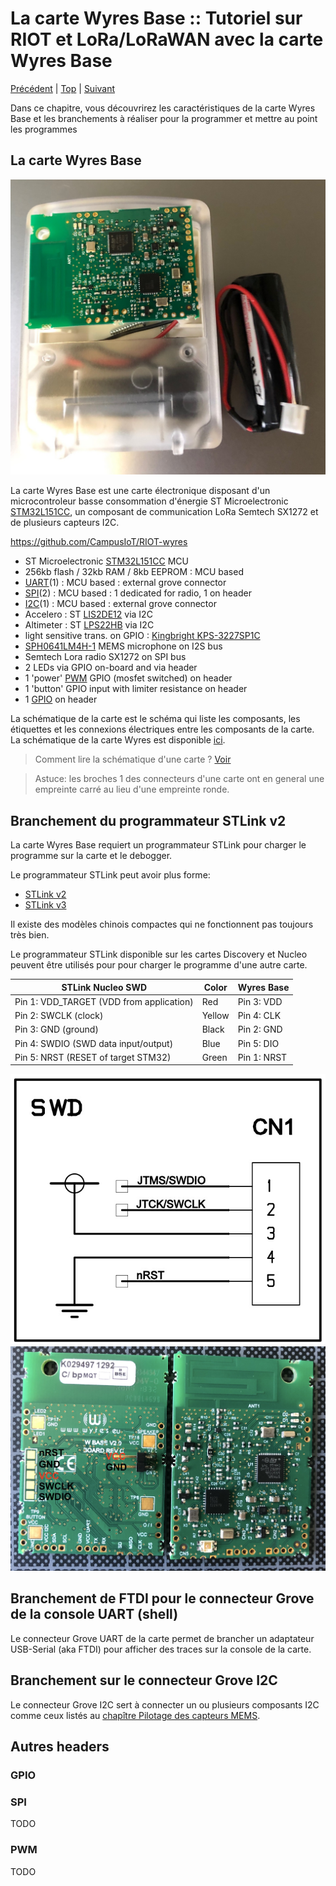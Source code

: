 # La carte Wyres Base :: Tutoriel sur RIOT et LoRa/LoRaWAN avec la carte Wyres Base

[Précédent](01.md) | [Top](README.md) |  [Suivant](03.md)

Dans ce chapitre, vous découvrirez les caractéristiques de la carte Wyres Base et les branchements à réaliser pour la programmer et mettre au point les programmes

## La carte Wyres Base

![Carte](../docs/wyldthings-02.jpg)

La carte Wyres Base est une carte électronique disposant d'un microcontroleur basse consommation d'énergie ST Microelectronic [STM32L151CC](https://www.st.com/en/microcontrollers-microprocessors/stm32l151cc.html), un composant de communication LoRa Semtech SX1272 et de plusieurs capteurs I2C.

https://github.com/CampusIoT/RIOT-wyres 

 - ST Microelectronic [STM32L151CC](https://www.st.com/en/microcontrollers-microprocessors/stm32l151cc.html) MCU
 - 256kb flash / 32kb RAM / 8kb EEPROM : MCU based 
 - [UART](https://fr.wikipedia.org/wiki/UART)(1) : MCU based : external grove connector
 - [SPI](https://fr.wikipedia.org/wiki/Serial_Peripheral_Interface)(2) : MCU based : 1 dedicated for radio, 1 on header
 - [I2C](https://fr.wikipedia.org/wiki/I2C)(1) : MCU based : external grove connector
 - Accelero : ST [LIS2DE12](https://github.com/RIOT-OS/RIOT/tree/master/tests/driver_lis2dh12) via I2C 
 - Altimeter : ST [LPS22HB](https://github.com/RIOT-OS/RIOT/tree/master/tests/driver_lpsxxx) via I2C
 - light sensitive trans. on GPIO : [Kingbright KPS-3227SP1C](https://www.kingbright.com/attachments/file/psearch/000/00/watermark00/KPS-3227SP1C(Ver.9).pdf)
 - [SPH0641LM4H-1](https://www.knowles.com/docs/default-source/default-document-library/sph0641lm4h-1_morello_datasheet.pdf) MEMS microphone on I2S bus
 - Semtech Lora radio SX1272 on SPI bus
 - 2 LEDs via GPIO on-board and via header
 - 1 'power' [PWM](https://fr.wikipedia.org/wiki/Modulation_de_largeur_d%27impulsion) GPIO (mosfet switched) on header
 - 1 'button' GPIO input with limiter resistance on header
 - 1 [GPIO](https://fr.wikipedia.org/wiki/General_Purpose_Input/Output) on header


La schématique de la carte est le schéma qui liste les composants, les étiquettes et les connexions électriques entre les composants de la carte. La schématique de la carte Wyres est disponible [ici](https://github.com/CampusIoT/RIOT-wyres/blob/main/boards/wyres-base/W_BASE_V2.0_REVB_Schema.pdf).
 
> Comment lire la schématique d'une carte ? [Voir](https://www.digikey.fr/fr/blog/how-to-read-a-schematic)

> Astuce: les broches 1 des connecteurs d'une carte ont en general une empreinte carré au lieu d'une empreinte ronde.

## Branchement du programmateur STLink v2

La carte Wyres Base requiert un programmateur STLink pour charger le programme sur la carte et le debogger.

Le programmateur STLink peut avoir plus forme: 
* [STLink v2](https://www.st.com/en/development-tools/st-link-v2.html)
* [STLink v3](https://www.st.com/en/development-tools/stlink-v3minie.html)

Il existe des modèles chinois compactes qui ne fonctionnent pas toujours très bien.

Le programmateur STLink disponible sur les cartes Discovery et Nucleo peuvent être utilisés pour pour charger le programme d'une autre carte.

| STLink Nucleo SWD                        | Color  | Wyres Base  |
|------------------------------------------|--------|-------------|
| Pin 1: VDD_TARGET (VDD from application) | Red    | Pin 3: VDD  |
| Pin 2: SWCLK (clock)                     | Yellow | Pin 4: CLK  |
| Pin 3: GND (ground)                      | Black  | Pin 2: GND  |
| Pin 4: SWDIO (SWD data input/output)     | Blue   | Pin 5: DIO  |
| Pin 5: NRST (RESET of target STM32)      | Green  | Pin 1: NRST |

![Carte](../boards/wyres-base/wyres-base-cn1.jpg)
![STLink](../boards/wyres-base/wyres-base-swd.jpg)


## Branchement de FTDI pour le connecteur Grove de la console UART (shell)

Le connecteur Grove UART de la carte permet de brancher un adaptateur USB-Serial (aka FTDI) pour afficher des traces sur la console de la carte.

## Branchement sur le connecteur Grove I2C

Le connecteur Grove I2C sert à connecter un ou plusieurs composants I2C comme ceux listés au [chapître Pilotage des capteurs MEMS](05.md).

## Autres headers

### GPIO



### SPI

TODO

### PWM

TODO
